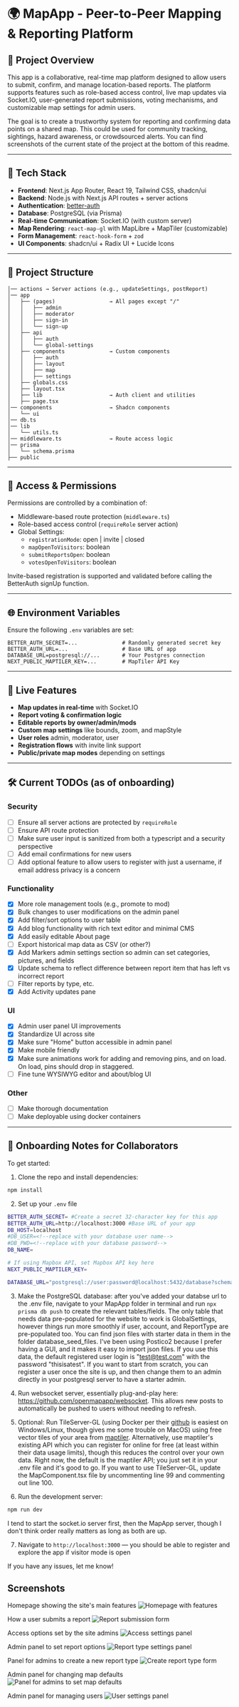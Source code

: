 # 🌍 MapApp - Peer-to-Peer Mapping & Reporting Platform

## 🚀 Project Overview

This app is a collaborative, real-time map platform designed to allow users to submit, confirm, and manage location-based reports. The platform supports features such as role-based access control, live map updates via Socket.IO, user-generated report submissions, voting mechanisms, and customizable map settings for admin users.

The goal is to create a trustworthy system for reporting and confirming data points on a shared map. This could be used for community tracking, sightings, hazard awareness, or crowdsourced alerts. You can find screenshots of the current state of the project at the bottom of this readme.

---

## 🧱 Tech Stack

- **Frontend**: Next.js App Router, React 19, Tailwind CSS, shadcn/ui
- **Backend**: Node.js with Next.js API routes + server actions
- **Authentication**: [better-auth](better-auth.com)
- **Database**: PostgreSQL (via Prisma)
- **Real-time Communication**: Socket.IO (with custom server)
- **Map Rendering**: `react-map-gl` with MapLibre + MapTiler (customizable)
- **Form Management**: `react-hook-form` + `zod`
- **UI Components**: shadcn/ui + Radix UI + Lucide Icons

---

## 📁 Project Structure

```
│── actions → Server actions (e.g., updateSettings, postReport)
│── app
│   ├── (pages)                 → All pages except "/"
│   │   ├── admin
│   │   ├── moderator
│   │   ├── sign-in
│   │   └── sign-up
│   ├── api
│   │   ├── auth
│   │   └── global-settings
│   ├── components              → Custom components
│   │   ├── auth
│   │   ├── layout
│   │   ├── map
│   │   ├── settings
│   ├── globals.css
│   ├── layout.tsx
│   ├── lib                     → Auth client and utilities
│   ├── page.tsx
│── components                  → Shadcn components
│   └── ui
│── db.ts
│── lib
│   └── utils.ts
│── middleware.ts               → Route access logic
│── prisma
│   └── schema.prisma
├── public
```

---

## 🔐 Access & Permissions

Permissions are controlled by a combination of:

- Middleware-based route protection (`middleware.ts`)
- Role-based access control (`requireRole` server action)
- Global Settings:
  - `registrationMode`: open | invite | closed
  - `mapOpenToVisitors`: boolean
  - `submitReportsOpen`: boolean
  - `votesOpenToVisitors`: boolean

Invite-based registration is supported and validated before calling the BetterAuth signUp function.

---

## 🌐 Environment Variables

Ensure the following `.env` variables are set:

```
BETTER_AUTH_SECRET=...              # Randomly generated secret key
BETTER_AUTH_URL=...                 # Base URL of app
DATABASE_URL=postgresql://...       # Your Postgres connection
NEXT_PUBLIC_MAPTILER_KEY=...        # MapTiler API Key
```

---

## 🔄 Live Features

- **Map updates in real-time** with Socket.IO
- **Report voting & confirmation logic**
- **Editable reports by owner/admin/mods**
- **Custom map settings** like bounds, zoom, and mapStyle
- **User roles** admin, moderator, user
- **Registration flows** with invite link support
- **Public/private map modes** depending on settings

---

## 🛠 Current TODOs (as of onboarding)

### Security

- [ ] Ensure all server actions are protected by `requireRole`
- [ ] Ensure API route protection
- [ ] Make sure user input is sanitized from both a typescript and a security perspective
- [ ] Add email confirmations for new users
- [ ] Add optional feature to allow users to register with just a username, if email address privacy is a concern

### Functionality

- [x] More role management tools (e.g., promote to mod)
- [x] Bulk changes to user modifications on the admin panel
- [x] Add filter/sort options to user table
- [x] Add blog functionality with rich text editor and minimal CMS
- [x] Add easily editable About page
- [ ] Export historical map data as CSV (or other?)
- [x] Add Markers admin settings section so admin can set categories, pictures, and fields
- [x] Update schema to reflect difference between report item that has left vs incorrect report
- [ ] Filter reports by type, etc.
- [x] Add Activity updates pane

### UI

- [x] Admin user panel UI improvements
- [x] Standardize UI across site
- [x] Make sure "Home" button accessible in admin panel
- [x] Make mobile friendly
- [x] Make sure animations work for adding and removing pins, and on load. On load, pins should drop in staggered.
- [ ] Fine tune WYSIWYG editor and about/blog UI

### Other

- [ ] Make thorough documentation
- [ ] Make deployable using docker containers

---

## 👥 Onboarding Notes for Collaborators

To get started:

1. Clone the repo and install dependencies:

```bash
npm install
```

2. Set up your `.env` file

```bash
BETTER_AUTH_SECRET= #Create a secret 32-character key for this app
BETTER_AUTH_URL=http://localhost:3000 #Base URL of your app
DB_HOST=localhost
#DB_USER=<!--replace with your database user name-->
#DB_PWD=<!--replace with your database password-->
DB_NAME=

# If using Mapbox API, set Mapbox API key here
NEXT_PUBLIC_MAPTILER_KEY=

DATABASE_URL="postgresql://user:password@localhost:5432/database?schema=public"
```

3. Make the PostgreSQL database: after you've added your databse url to the .env file, navigate to your MapApp folder in terminal and run `npx prisma db push` to create the relevant tables/fields. The only table that needs data pre-populated for the website to work is GlobalSettings, however things run more smoothly if user, account, and ReportType are pre-populated too. You can find json files with starter data in them in the folder database_seed_files. I've been using Postico2 because I prefer having a GUI, and it makes it easy to import json files. If you use this data, the default registered user login is "test@test.com" with the password "thisisatest". If you want to start from scratch, you can register a user once the site is up, and then change them to an admin directly in your postgresql server to have a starter admin.

4. Run websocket server, essentially plug-and-play here: https://github.com/openmapapp/websocket. This allows new posts to automatically be pushed to users without needing to refresh.

5. Optional: Run TileServer-GL (using Docker per their [github](https://github.com/maptiler/tileserver-gl) is easiest on Windows/Linux, though gives me some trouble on MacOS) using free vector tiles of your area from [maptiler](https://data.maptiler.com/downloads/north-america/). Alternatively, use maptiler's existing API which you can register for online for free (at least within their data usage limits), though this reduces the control over your own data. Right now, the default is the maptiler API; you just set it in your .env file and it's good to go. If you want to use TileServer-GL, update the MapComponent.tsx file by uncommenting line 99 and commenting out line 100.

6. Run the development server:

```bash
npm run dev
```

I tend to start the socket.io server first, then the MapApp server, though I don't think order really matters as long as both are up.

7. Navigate to `http://localhost:3000` — you should be able to register and explore the app if visitor mode is open

If you have any issues, let me know!

## Screenshots

Homepage showing the site's main features
![Homepage with features](./screenshots/MapWithFeatures.png)

How a user submits a report
![Report submission form](./screenshots/SubmitReport.png)

Access options set by the site admins
![Access settings panel](./screenshots/AccessSettingsPanel.png)

Admin panel to set report options
![Report type settings panel](./screenshots/ReportTypesPanel.png)

Panel for admins to create a new report type
![Create report type form](./screenshots/CreateReportPanel.png)

Admin panel for changing map defaults
![Panel for admins to set map defaults](./screenshots/MapSettingsPanel.png)

Admin panel for managing users
![User settings panel](./screenshots/UserSettingsPanel.png)
